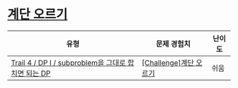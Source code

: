 # [계단 오르기](https://www.codetree.ai/trails/complete/curated-cards/challenge-climbing-stairs)

|유형|문제 경험치|난이도|
|---|---|---|
|[Trail 4 / DP I / subproblem을 그대로 합치면 되는 DP](https://www.codetree.ai/trail-info/intermediate-low/)|[[Challenge]계단 오르기](https://www.codetree.ai/trails/complete/curated-cards/challenge-climbing-stairs/)|쉬움|

